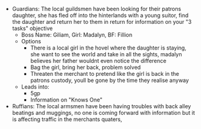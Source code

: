 - Guardians: The local guildsmen have been looking for their patrons daughter, she has fled off into the hinterlands with a young suitor, find the daughter and return her to them in return for information on your "3 tasks" objective
	- Boss Name: Giliam, Girl: Madalyn, BF: Fillion
	- Options
		- There is a local girl in the hovel where the daughter is staying, she want to see the world and take in all the sights, madalyn believes her father wouldnt even notice the difference
		- Bag the girl, bring her back, problem solved
		- Threaten the merchant to pretend like the girl is back in the patrons custody, youll be gone by the time they realise anyway
	- Leads into:
		- 5gp
		- Information on "Knows One"
- Ruffians: The local armsmen have been having troubles with back alley beatings and muggings, no one is coming forward with information but it is affecting traffic in the merchants quaters, 